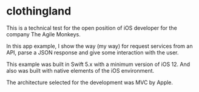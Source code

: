 # clothingland
This is a technical test for the open position of iOS developer for the company The Agile Monkeys.

In this app example, I show the way (my way) for request services from an API, parse a JSON response and give some interaction with the user.

This example was built in Swift 5.x with a minimum version of iOS 12. And also was built with native elements of the iOS environment.

The architecture selected for the development was MVC by Apple.
